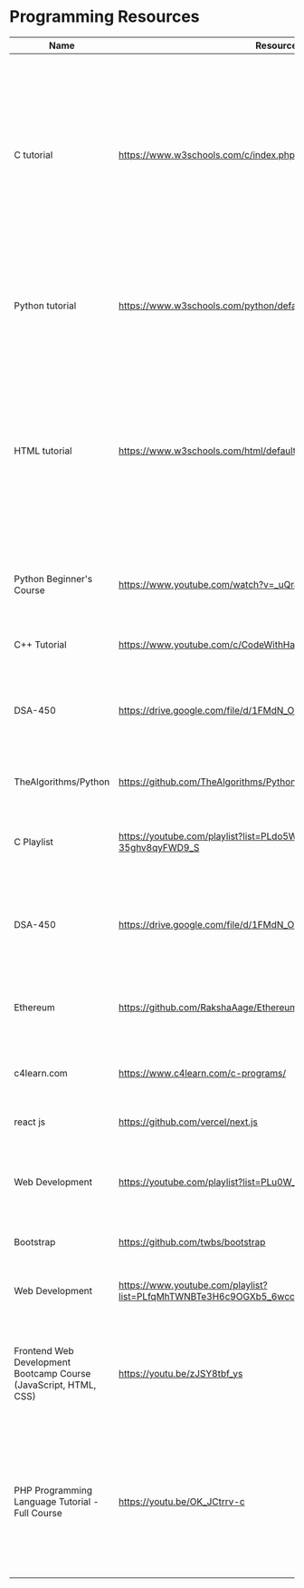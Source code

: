 # Programming Resources
Name|Resource Link|Information
------ | ------- | --------------
|<img width=200/>|<img width=200/>|<img width=500/>
C tutorial |https://www.w3schools.com/c/index.php | The course is self-paced with text based modules, practical interactive examples and exercises to check your understanding as you progress. Complete the modules and the final certification exam to get the w3schools certification.
Python tutorial | https://www.w3schools.com/python/default.asp | Lorem ipsum dolor sit amet, consectetur adipiscing elit, sed do eiusmod tempor incididunt ut labore et dolore magna aliqua. 
HTML tutorial | https://www.w3schools.com/html/default.asp | Lorem ipsum dolor sit amet, consectetur adipiscing elit, sed do eiusmod tempor incididunt ut labore et dolore magna aliqua. Ut enim ad minim veniam, quis nostrud exercitation ullamco laboris nisi ut aliquip ex ea commodo consequat
Python Beginner's Course | https://www.youtube.com/watch?v=_uQrJ0TkZlc | great explaination with pratical examples from start. Sufficient for absolute beginners.
C++ Tutorial | https://www.youtube.com/c/CodeWithHarry/playlists | Playlist of C++ programming language.
DSA-450 | https://drive.google.com/file/d/1FMdN_OCfOI0iAeDlqswCiC2DZzD4nPsb/view | DSA-450 is interview questions sheet for DSA created by Love Babbar-youtuber,Ex-Microsoft,Ex-Amazon.
TheAlgorithms/Python | https://github.com/TheAlgorithms/Python/issues | In this repo we have to see all Algorithum in python. 
C Playlist | https://youtube.com/playlist?list=PLdo5W4Nhv31a8UcMN9-35ghv8qyFWD9_S | The playlist that covers C language from A to Z. The various topics are coverd with proper depth
DSA-450 | https://drive.google.com/file/d/1FMdN_OCfOI0iAeDlqswCiC2DZzD4nPsb/view | DSA-450 is interview questions sheet for DSA created by Love Babbar-youtuber,Ex-Microsoft,Ex-Amazon.
Ethereum | https://github.com/RakshaAage/Ethereum  | A Ethereum-Blockchain website along with smart contract programs. 
c4learn.com|https://www.c4learn.com/c-programs/| This website gives the beginner to solve many more problems .
react js | https://github.com/vercel/next.js | react-js repo very usefull for coders
Web Development | https://youtube.com/playlist?list=PLu0W_9lII9agiCUZYRsvtGTXdxkzPyItg | This is a perfect resource for anyone who wants to learn web development in HTML, CSS & JS.
Bootstrap | https://github.com/twbs/bootstrap | Best Web design framework for web developers.
Web Development | https://www.youtube.com/playlist?list=PLfqMhTWNBTe3H6c9OGXb5_6wcc1Mca52n | This playlist has all the required information for learning web development.
Frontend Web Development Bootcamp Course (JavaScript, HTML, CSS) | https://youtu.be/zJSY8tbf_ys |In this massive course, you will go from no coding experience to having the essential skills of a frontend web developer.
PHP Programming Language Tutorial - Full Course | https://youtu.be/OK_JCtrrv-c | Learn the PHP programming language in this full course / tutorial. The course is designed for new programmers, and will introduce common programming topics using the PHP language.
